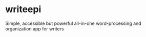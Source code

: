 # writeepi
Simple, accessible but powerful all-in-one word-processing and organization app for writers
